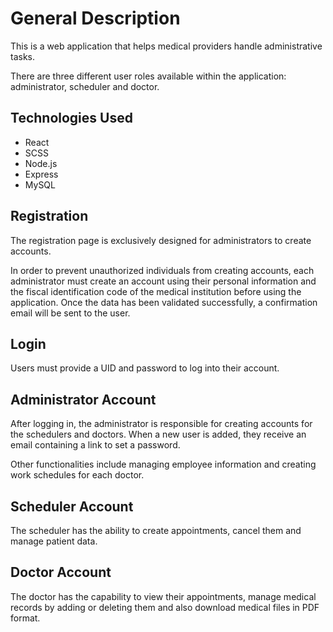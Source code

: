 # General Description
This is a web application that helps medical providers handle administrative tasks.

There are three different user roles available within the application: administrator, scheduler and doctor.

## Technologies Used
- React
- SCSS
- Node.js
- Express
- MySQL

## Registration

The registration page is exclusively designed for administrators to create accounts.

In order to prevent unauthorized individuals from creating accounts, each administrator must create an account using their personal information and the fiscal identification code of the medical institution before using the application. Once the data has been validated successfully, a confirmation email will be sent to the user.

## Login
Users must provide a UID and password to log into their account.

## Administrator Account

After logging in, the administrator is responsible for creating accounts for the schedulers and doctors. When a new user is added, they receive an email containing a link to set a password.

Other functionalities include managing employee information and creating work schedules for each doctor.

## Scheduler Account

The scheduler has the ability to create appointments, cancel them and manage patient data.

## Doctor Account

The doctor has the capability to view their appointments, manage medical records by adding or deleting them and also download medical files in PDF format. 

